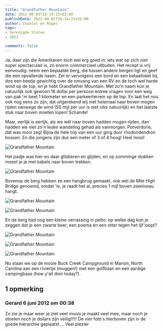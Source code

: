 ```yaml
---
title: "Grandfather Mountain"
date: 2012-06-03T16:14:25+02:00
publishDate: 2022-04-01T16:14:25+02:00
author: Chantal en Roger
tags:
- Verenigde Staten
- 2012

comments: false
---
```


Ja, daar zijn die Amerikanen toch wel erg goed in: iets wat op zich niet super spectaculair is, zó enorm commercieel uitbuiten. Het recept is vrij eenvoudig: neem een bepaalde berg, die tussen andere bergen ligt en geef die een opvallende naam. Zet er vervolgens een bord en een betaalloket bij, doe een beetje gewichtig over de omvang van een RV en de toch wel harde wind op de top, en je hebt Grandfather Mountain. Met zo'n naam kún je natuurlijk ook gewoon 18 dollar per persoon entree vragen voor een weg van pak 'm beet 1 kilometer en een parkeerterrein op de top. En laat het nou ook nog eens zo zijn, dat uitgerekend wij niet helemaal naar boven mogen rijden vanwege de wind (50 mijl per uur is niet niks natuurlijk) en het laatste stuk naar boven moeten lopen! Schande!

Maar, eerlijk is eerlijk, als we wél naar boven hadden mogen rijden, dan hadden we niet zo'n leuke wandeling gehad als vanmorgen. Potverdorie, dat was mooi zeg! Bijna de hele trip van een uur ging door rhodondendron bossen. En die jongens zijn dus een meter of 3 of 4 hoog! Heel mooi!

![Grandfather Mountain](./images/IMG_0314.JPG)

Het padje was hier en daar glibberen en glijden, en op somminge stukken moest je je met kabels naar boven trekken.

![Grandfather Mountain](./images/IMG_0339.JPG)

Bovenop de berg hebben ze een hangbrug gemaakt, ook wel de Mile High Bridge genoemd, omdat 'ie, je raadt het al, precies 1 mijl boven zeeniveau hangt.

![Grandfather Mountain](./images/IMG_0354.JPG)

![Grandfather Mountain](./images/IMG_0362.JPG)

En de berg had nog een kleine verrassing in petto: op welke dag kun je zeggen dat je een zwarte beer, een poema én een otter tegen het lijf loopt?

![Grandfather Mountain](./images/IMG_0396.JPG)

![Grandfather Mountain](./images/IMG_0423.JPG)

![Grandfather Mountain](./images/IMG_0412.JPG)

Nu staan we op de mooie Buck Creek Campground in Marion, North Carolina aan een riviertje (muggen!) met een golfbaan en een aardige campingbaas (how y'all doin today?).

## 1 opmerking

### Gerard 6 juni 2012 om 00:38

Zo zie je maar weer je ziet veel moois je maakt veel mee, maar noch je stoelen noch je dollars zijn veilig!!!!! De vier foto's hierboven zijn in de goede hiërarchie geplaatst....
Veel plezier
